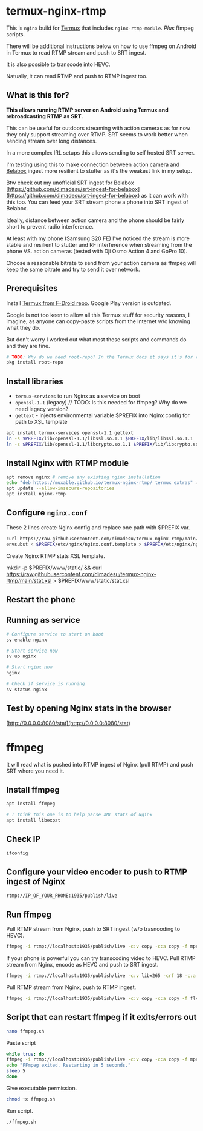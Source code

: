 # termux-nginx-rtmp

This is `nginx` build for [Termux](https://termux.dev/en/) that includes `nginx-rtmp-module`. _Plus_ ffmpeg scripts.

There will be additional instructions below on how to use ffmpeg on Android in Termux to read RTMP stream and push to SRT ingest.

It is also possible to transcode into HEVC.

Natually, it can read RTMP and push to RTMP ingest too.

## What is this for?

**This allows running RTMP server on Android using Termux and rebroadcasting RTMP as SRT.**

This can be useful for outdoors streaming with action cameras as for now they only support streaming over RTMP. SRT seems to work better when sending stream over long distances.

In a more complex IRL setups this allows sending to self hosted SRT server.

I'm testing using this to make connection between action camera and [Belabox](https://belabox.net/) ingest more resilient to stutter as it's the weakest link in my setup.

Btw check out my unofficial SRT ingest for Belabox [https://github.com/dimadesu/srt-ingest-for-belabox](https://github.com/dimadesu/srt-ingest-for-belabox) as it can work with this too. You can feed your SRT stream phone a phone into SRT ingest of Belabox.

Ideally, distance between action camera and the phone should be fairly short to prevent radio interference.

At least with my phone (Samsung S20 FE) I've noticed the stream is more stable and resilient to stutter and RF interference when streaming from the phone VS. action cameras (tested with Dji Osmo Action 4 and GoPro 10).

Choose a reasonable bitrate to send from your action camera as ffmpeg will keep the same bitrate and try to send it over network.

## Prerequisites

Install [Termux from F-Droid repo](https://github.com/termux/termux-app?tab=readme-ov-file#f-droid). Google Play version is outdated.

Google is not too keen to allow all this Termux stuff for security reasons, I imagine, as anyone can copy-paste scripts from the Internet w/o knowing what they do.

But don't worry I worked out what most these scripts and commands do and they are fine.

```sh
# TODO: Why do we need root-repo? In the Termux docs it says it's for rooted phones. Instructions below do not require rooted phone
pkg install root-repo
```

## Install libraries

- `termux-services` to run Nginx as a service on boot
- `openssl-1.1` (legacy) // TODO: Is this needed for ffmpeg? Why do we need legacy version?
- `gettext` - injects environmental variable $PREFIX into Nginx config for path to XSL template

```sh
apt install termux-services openssl-1.1 gettext
ln -s $PREFIX/lib/openssl-1.1/libssl.so.1.1 $PREFIX/lib/libssl.so.1.1
ln -s $PREFIX/lib/openssl-1.1/libcrypto.so.1.1 $PREFIX/lib/libcrypto.so.1.1
```

## Install Nginx with RTMP module

```sh
apt remove nginx # remove any existing nginx installation
echo "deb https://muxable.github.io/termux-nginx-rtmp/ termux extras" > $PREFIX/etc/apt/sources.list.d/nginx-rtmp.list
apt update --allow-insecure-repositories
apt install nginx-rtmp
```

## Configure `nginx.conf`

These 2 lines create Nginx config and replace one path with $PREFIX var.

```sh
curl https://raw.githubusercontent.com/dimadesu/termux-nginx-rtmp/main/nginx-custom.conf > $PREFIX/etc/nginx/nginx.conf.template
envsubst < $PREFIX/etc/nginx/nginx.conf.template > $PREFIX/etc/nginx/nginx.conf
```

Create Nginx RTMP stats XSL template.

mkdir -p $PREFIX/www/static/ && curl https://raw.githubusercontent.com/dimadesu/termux-nginx-rtmp/main/stat.xsl > $PREFIX/www/static/stat.xsl

## Restart the phone

## Running as service

```sh
# Configure service to start on boot
sv-enable nginx

# Start service now
sv up nginx

# Start nginx now
nginx

# Check if service is running
sv status nginx
```

## Test by opening Nginx stats in the browser

[http://0.0.0.0:8080/stat](http://0.0.0.0:8080/stat)

# ffmpeg

It will read what is pushed into RTMP ingest of Nginx (pull RTMP) and push SRT where you need it.

## Install ffmpeg

```sh
apt install ffmpeg

# I think this one is to help parse XML stats of Nginx
apt install libexpat
```

## Check IP

```sh
ifconfig
```

## Configure your video encoder to push to RTMP ingest of Nginx

```sh
rtmp://IP_OF_YOUR_PHONE:1935/publish/live
```

## Run ffmpeg

Pull RTMP stream from Nginx, push to SRT ingest (w/o trasncoding to HEVC).

```sh
ffmpeg -i rtmp://localhost:1935/publish/live -c:v copy -c:a copy -f mpegts srt://IP_OF_YOUR_SRT_SERVER:PORT_NUMBER?mode=caller
```

If your phone is powerful you can try transcoding video to HEVC.
Pull RTMP stream from Nginx, encode as HEVC and push to SRT ingest.

```sh
ffmpeg -i rtmp://localhost:1935/publish/live -c:v libx265 -crf 18 -c:a copy -f mpegts srt://IP_OF_YOUR_SRT_SERVER:PORT_NUMBER?mode=caller
```

Pull RTMP stream from Nginx, push to RTMP ingest.

```sh
ffmpeg -i rtmp://localhost:1935/publish/live -c:v copy -c:a copy -f flv rtmp://IP_OF_YOUR_SRT_SERVER:1935/publish/live
```

## Script that can restart ffmpeg if it exits/errors out

```sh
nano ffmpeg.sh
```

Paste script

```sh
while true; do
ffmpeg -i rtmp://localhost:1935/publish/live -c:v copy -c:a copy -f mpegts srt://IP_OF_YOUR_SRT_SERVER:PORT_NUMBER?mode=caller
echo "FFmpeg exited. Restarting in 5 seconds."
sleep 5
done
```

Give executable permission.

```sh
chmod +x ffmpeg.sh
```

Run script.

```sh
./ffmpeg.sh
```
